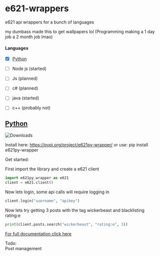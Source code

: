 # e621-wrappers
e621 api wrappers for a bunch of languages  

my dumbass made this to get wallpapers lol
(Programming making a 1 day job a 2 month job lmao)

#### Languages
- [x] [Python](python)
- [ ] Node js (started)
- [ ] Js (planned)
- [ ] c# (planned)
- [ ] java (started)
- [ ] c++ (probably not)


## [Python](python)
![Downloads](https://img.shields.io/pypi/dm/e621py-wrapper?color=orange)

Install here: https://pypi.org/project/e621py-wrapper/ or use:  pip install e621py-wrapper

Get started:    

First import the library and create a e621 client
```python
import e621py_wrapper as e621
client = e621.client()
```
  
Now lets login, some api calls will require logging in  
```python
client.login("username", "apikey")
```
Now lets try getting 3 posts with the tag wickerbeast and blacklisting rating:e
```python
print(client.posts.search("wickerbeast", "rating:e", 3))
```
[For full documentation click here](python/README.md)

Todo:  
Post management  
